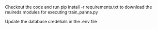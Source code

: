 Checkout the code and run pip install -r requirements.txt to download the reuireds modules for executing train_panna.py

Update the database credetials in the .env file